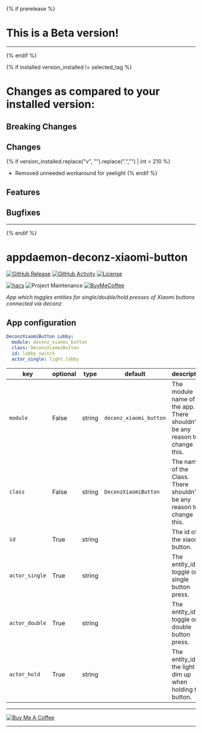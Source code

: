 {% if prerelease %}
# This is a Beta version!
---
{% endif %}

{% if installed version_installed != selected_tag %}
# Changes as compared to your installed version:

## Breaking Changes

## Changes
{% if version_installed.replace("v", "").replace(".","") | int < 210  %}
  - Removed unneeded workaround for yeelight
{% endif %}
## Features

## Bugfixes

---
{% endif %}

# appdaemon-deconz-xiaomi-button

[![GitHub Release][releases-shield]][releases]
[![GitHub Activity][commits-shield]][commits]
[![License][license-shield]](LICENSE.md)

[![hacs][hacsbadge]](hacs)
![Project Maintenance][maintenance-shield]
[![BuyMeCoffee][buymecoffeebadge]][buymecoffee]

_App which toggles entities for single/double/hold presses of Xiaomi buttons connected via deconz_

## App configuration

```yaml
DeconzXiaomiButton Lobby:
  module: deconz_xiaomi_button
  class: DeconzXiaomiButton
  id: lobby_switch
  actor_single: light.lobby
```

key | optional | type | default | description
-- | -- | -- | -- | --
`module` | False | string | `deconz_xiaomi_button` | The module name of the app. There shouldn't be any reason to change this.
`class` | False | string | `DeconzXiaomiButton` | The name of the Class. There shouldn't be any reason to change this.
`id` | True | string | | The id of the xiaomi button.
`actor_single` | True | string | | The entity_id to toggle on a single button press.
`actor_double` | True | string | | The entity_id to toggle on a double button press.
`actor_hold` | True | string | | The entity_id of the light to dim up when holding the button.

---

<a href="https://www.buymeacoffee.com/eifinger" target="_blank"><img src="https://www.buymeacoffee.com/assets/img/custom_images/black_img.png" alt="Buy Me A Coffee" style="height: auto !important;width: auto !important;" ></a><br>

***

[buymecoffee]: https://www.buymeacoffee.com/eifinger
[buymecoffeebadge]: https://img.shields.io/badge/buy%20me%20a%20coffee-donate-yellow.svg?style=for-the-badge
[commits-shield]: https://img.shields.io/github/commit-activity/y/eifinger/appdaemon-deconz-xiaomi-button?style=for-the-badge
[commits]: https://github.com/eifinger/appdaemon-deconz-xiaomi-button/commits/master
[hacs]: https://github.com/custom-components/hacs
[hacsbadge]: https://img.shields.io/badge/HACS-Default-orange.svg?style=for-the-badge
[license-shield]: https://img.shields.io/github/license/eifinger/appdaemon-deconz-xiaomi-button?style=for-the-badge
[maintenance-shield]: https://img.shields.io/badge/maintainer-Kevin%20Eifinger%20%40eifinger-blue.svg?style=for-the-badge
[releases-shield]: https://img.shields.io/github/release/eifinger/appdaemon-deconz-xiaomi-button.svg?style=for-the-badge
[releases]: https://github.com/eifinger/appdaemon-deconz-xiaomi-button/releases
